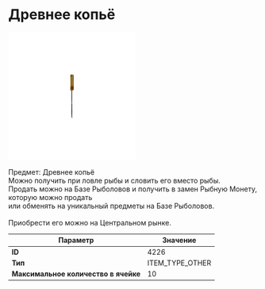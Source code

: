 # Древнее копьё

![Item Image](../img/4226.webp?raw=true)

Предмет: Древнее копьё<br>Можно получить при ловле рыбы и словить его вместо рыбы.<br>Продать можно на Базе Рыболовов и получить в замен Рыбную Монету, которую можно продать<br>или обменять на уникальный предметы на Базе Рыболовов.<br><br>Приобрести его можно на Центральном рынке.


| Параметр | Значение |
|----------|----------|
| **ID** | 4226 |
| **Тип** | ITEM_TYPE_OTHER |
| **Максимальное количество в ячейке** | 10 |

